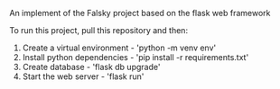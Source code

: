 An implement of the Falsky project based on the flask web framework

To run this project, pull this repository and then:

1. Create a virtual environment - 'python -m venv env'
2. Install python dependencies - 'pip install -r requirements.txt'
3. Create database - 'flask db upgrade'
4. Start the web server - 'flask run'